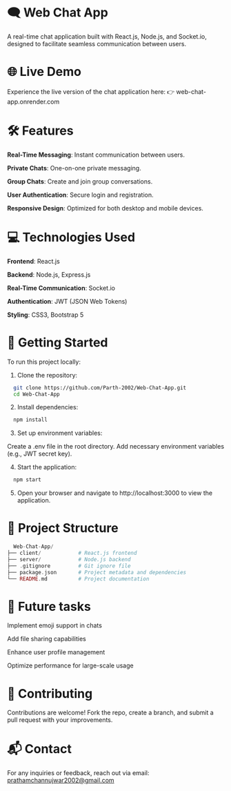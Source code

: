
# 🗨️ Web Chat App

A real-time chat application built with React.js, Node.js, and Socket.io, designed to facilitate seamless communication between users.

# 🌐 Live Demo

Experience the live version of the chat application here:
👉 web-chat-app.onrender.com

# 🛠️ Features

**Real-Time Messaging**: Instant communication between users.

**Private Chats**: One-on-one private messaging.

**Group Chats**: Create and join group conversations.

**User Authentication**: Secure login and registration.

**Responsive Design**: Optimized for both desktop and mobile devices.

# 💻 Technologies Used

**Frontend**: React.js

**Backend**: Node.js, Express.js

**Real-Time Communication**: Socket.io

**Authentication**: JWT (JSON Web Tokens)

**Styling**: CSS3, Bootstrap 5


# 🚀 Getting Started

To run this project locally:
1. Clone the repository:

```bash
  git clone https://github.com/Parth-2002/Web-Chat-App.git
  cd Web-Chat-App

```
    
2. Install dependencies:
```bash
  npm install
```

3. Set up environment variables:

Create a .env file in the root directory.
Add necessary environment variables (e.g., JWT secret key).

4. Start the application:
```bash
  npm start
```

5. Open your browser and navigate to http://localhost:3000 to view the application.

# 📂 Project Structure
```php
  Web-Chat-App/
├── client/            # React.js frontend
├── server/            # Node.js backend
├── .gitignore         # Git ignore file
├── package.json       # Project metadata and dependencies
└── README.md          # Project documentation

```
# 📌 Future tasks

 Implement emoji support in chats

 Add file sharing capabilities

 Enhance user profile management

 Optimize performance for large-scale usage


# 🤝 Contributing

Contributions are welcome! Fork the repo, create a branch, and submit a pull request with your improvements.

# 📬 Contact

For any inquiries or feedback, reach out via email: prathamchannujwar2002@gmail.com
